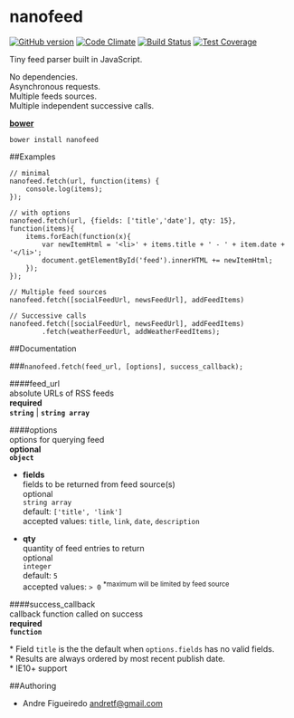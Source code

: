 # nanofeed

[![GitHub version](https://badge.fury.io/gh/andretf%2Fnanofeed.svg)](https://badge.fury.io/gh/andretf%2Fnanofeed)
[![Code Climate](https://codeclimate.com/github/andretf/nanofeed/badges/gpa.svg)](https://codeclimate.com/github/andretf/nanofeed)
[![Build Status](https://travis-ci.org/andretf/nanofeed.svg?branch=master)](https://travis-ci.org/andretf/nanofeed)
[![Test Coverage](https://codeclimate.com/github/andretf/nanofeed/badges/coverage.svg)](https://codeclimate.com/github/andretf/nanofeed/coverage)

Tiny feed parser built in JavaScript.

No dependencies.<br>
Asynchronous requests.<br>
Multiple feeds sources.<br>
Multiple independent successive calls.

**[bower](bower.io)**

    bower install nanofeed

##Examples

    // minimal
    nanofeed.fetch(url, function(items) {
        console.log(items);
    });

    // with options
    nanofeed.fetch(url, {fields: ['title','date'], qty: 15}, function(items){
        items.forEach(function(x){
            var newItemHtml = '<li>' + items.title + ' - ' + item.date + '</li>';
            document.getElementById('feed').innerHTML += newItemHtml;
        });
    });

    // Multiple feed sources
    nanofeed.fetch([socialFeedUrl, newsFeedUrl], addFeedItems)

    // Successive calls
    nanofeed.fetch([socialFeedUrl, newsFeedUrl], addFeedItems)
            .fetch(weatherFeedUrl, addWeatherFeedItems);


##Documentation

###`nanofeed.fetch(feed_url, [options], success_callback);`

####feed_url<br>
absolute URLs of RSS feeds<br>
**required**<br>
**`string`** | **`string array`**

####options<br>
options for querying feed<br>
**optional**<br>
**`object`**<br>

- **fields**<br>
fields to be returned from feed source(s)<br>
optional<br>
`string array`<br>
default: `['title', 'link']`<br>
accepted values: `title`, `link`, `date`, `description`

- **qty**<br>
quantity of feed entries to return<br>
optional<br>
`integer`<br>
default: `5`<br>
accepted values: `> 0` <sup>*maximum will be limited by feed source</sup>

####success_callback<br>
callback function called on success<br>
**required**<br>
**`function`**

\* Field `title` is the the default when `options.fields` has no valid fields.<br>
\* Results are always ordered by most recent publish date.<br>
\* IE10+ support

##Authoring
- Andre Figueiredo <andretf@gmail.com>
